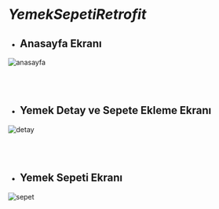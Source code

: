 # **_YemekSepetiRetrofit_**

- ## **Anasayfa Ekranı**



![anasayfa](https://user-images.githubusercontent.com/57559558/169810677-eebffabd-0394-4520-a387-3a0486a9f9c3.png)

<br />
<br />

- ## **Yemek Detay ve Sepete Ekleme Ekranı**



![detay](https://user-images.githubusercontent.com/57559558/169810696-ddad2ce6-168c-4a33-99ce-68380f06d963.png)

<br />
<br />

- ## **Yemek Sepeti Ekranı**


![sepet](https://user-images.githubusercontent.com/57559558/169810704-3faad8d3-2225-414b-b235-0b8ed46be22d.png)
